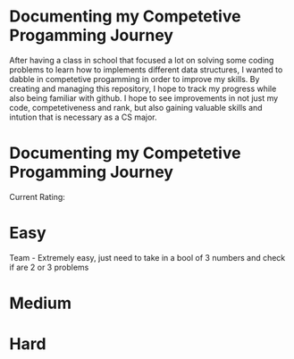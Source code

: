 # Documenting my Competetive Progamming Journey
After having a class in school that focused a lot on solving some coding problems to learn how to implements different data structures, I wanted to dabble in competetive progamming in order to improve my skills. By creating and managing this repository, I hope to track my progress while also being familiar with github. I hope to see improvements in not just my code, competetiveness and rank, but also gaining valuable skills and intution that is necessary as a CS major.

# Documenting my Competetive Progamming Journey
Current Rating:

# Easy
Team - Extremely easy, just need to take in a bool of 3 numbers and check if are 2 or 3 problems 

# Medium


# Hard
